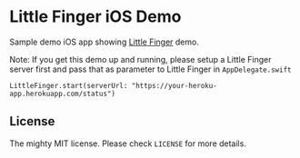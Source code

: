 # Little Finger iOS Demo

Sample demo iOS app showing [Little Finger](http://avi.im/little-finger/) demo.

Note: If you get this demo up and running, please setup a Little Finger server first and pass that as parameter to Little Finger in `AppDelegate.swift`

    LittleFinger.start(serverUrl: "https://your-heroku-app.herokuapp.com/status")

## License

The mighty MIT license. Please check `LICENSE` for more details.
